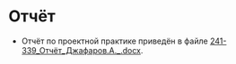 # Отчёт

- Отчёт по проектной практике приведён в файле [241-339_Отчёт_Джафаров.А._.docx](241-339_Отчёт_Джафаров.А._.docx).
